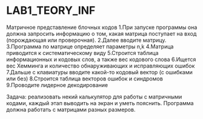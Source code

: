 # LAB1_TEORY_INF
Матричное представление блочных кодов
1.При запуске программы она должна запросить информацию о том, какая матрица поступает на вход (порождающая или проверочная). 
2.Далее вводите матрицу.
3.Программа по матрице определяет параметры n,k 
4.Матрица приводится к систематическому виду
5.Строится таблица информационных и кодовых слов, а также вес кодового слова
6.Ищется вес Хемминга и количество обнаруживающих и исправляющих ошибок
7.Дальше с клавиатуры вводите какой-то кодовый вектор (с ошибками или без)
8.Строится таблица векторов ошибок и синдромов
9.Проводите лидерное декодирование

Задача: реализовать некий калькулятор для работы с матричными кодами, каждый этап выводить на экран и уметь пояснить. Программа должна работать с матрицами разных размеров.
